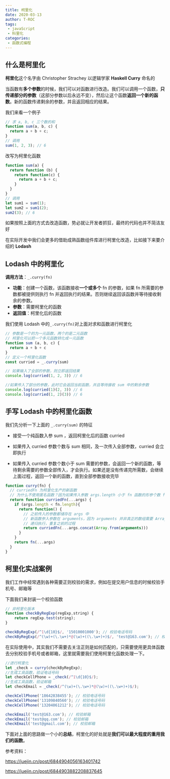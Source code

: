 ```yaml
---
title: 柯里化
date: 2020-03-13
author: T-ROC
tags:
 - javaScript
 - 科里化
categories: 
 - 函数式编程
---
```


## 什么是柯里化

**柯里化**这个名字由 Christopher Strachey 以逻辑学家 **Haskell Curry** 命名的

当函数有**多个参数**的时候，我们可以对函数进行改造。我们可以调用一个函数，**只传递部分的参数**（这部分参数以后永远不变），然后让这个函数**返回一个新的函数**。新的函数传递剩余的参数，并且返回相应的结果。

<!-- more -->

我们来看一个例子

```js
// 求 a, b, c 三个数的和
function sum(a, b, c) {
  return a + b + c;
}
// 调用
sum(1, 2, 3); // 6
```

改写为柯里化函数

```js
function sum(a) {
  return function (b) {
    return function(c) {
      return a + b + c;
    } 
  }
}
// 调用
let sum1 = sum(1);
let sum2 = sum1(2);
sum2(3); // 6
```
如果按照上面的方式去改造函数，势必就让开发者抓狂，最终的代码也并不简洁友好

在实际开发中我们会更多的借助成熟函数组件库进行柯里化改造，比如接下来要介绍的 **Lodash**

## Lodash 中的柯里化

**调用方法**：`_.curry(fn)`

- **功能**：创建一个函数，该函数接收**一个或多个** fn 的参数，如果 fn 所需要的参数都被提供则执行 fn 并返回执行的结果。否则继续返回该函数并等待接收剩余的参数。
- **参数**：需要柯里化的函数
- **返回值**：柯里化后的函数

我们使用 Lodash 中的`_.curry(fn)`对上面对求和函数进行柯里化

```js
// 参数是一个的为一元函数，两个的是二元函数
// 柯里化可以把一个多元函数转化成一元函数
function sum (a, b, c) {
  return a + b + c
}
// 定义一个柯里化函数
const curried = _.curry(sum)

// 如果输入了全部的参数，则立即返回结果
console.log(curried(1, 2, 3)) // 6

//如果传入了部分的参数，此时它会返回当前函数，并且等待接收 sum 中的剩余参数
console.log(curried(1)(2, 3)) // 6
console.log(curried(1, 2)(3)) // 6
```

## 手写 Lodash 中的柯里化函数

我们先分析一下上面的 `_.curry(sum)` 的特征

- 接受一个纯函数入参 sum ，返回柯里化后的函数 curried

- 如果传入 curried 参数个数与 sum 相同，及一次传入全部参数，curried 会立即执行

- 如果传入 curried 参数个数小于 sum 需要的参数，会返回一个新的函数，等待剩余需要的参数全部传入，才会执行。如果还是没有传递完所需数，会继续上面过程，返回一个新的函数，直到全部参数接收完毕

```js
function curry(fn) {
  // curriedFn 为柯里化生产的新函数
  // 为什么不使用匿名函数？因为如果传入参数 args.length 小于 fn 函数的形参个数 fn.length，需要重新递归
  return function curriedFn(...args) {
    if (args.length < fn.length){
      return function() {
        // 之前传入的参数都储存在 args 中
        // 新函数参入参数在 arguments，因为 arguments 并非真正的数组需要 Array.from() 转换成数组
        // 递归执行，重复之前的过程
        return curriedFn(...args.concat(Array.from(arguments)))
      }
    }
    return fn(...args)
  }
}
```

## 柯里化实战案例

我们工作中经常遇到各种需要正则校验的需求，例如在提交用户信息的时候校验手机号、邮箱等

下面我们来封装一个校验函数

```js
// 非柯里化版本
function checkByRegExp(regExp,string) {
    return regExp.test(string);  
}

checkByRegExp(/^1\d{10}$/, '15010001000'); // 校验电话号码
checkByRegExp(/^(\w)+(\.\w+)*@(\w)+((\.\w+)+)$/, 'test@163.com'); // 校验邮箱

```

在实际使用中，其实我们不需要去关注正则是如何匹配的，只需要使用更具体函数去分别校验手机号或者邮箱，这里就需要我们使用柯里化函数处理一下。

```js
//进行柯里化
let _check = curry(checkByRegExp);
//生成工具函数，验证电话号码
let checkCellPhone = _check(/^1\d{10}$/);
//生成工具函数，验证邮箱
let checkEmail = _check(/^(\w)+(\.\w+)*@(\w)+((\.\w+)+)$/);

checkCellPhone('18642838455'); // 校验电话号码
checkCellPhone('13109840560'); // 校验电话号码
checkCellPhone('13204061212'); // 校验电话号码

checkEmail('test@163.com'); // 校验邮箱
checkEmail('test@qq.com'); // 校验邮箱
checkEmail('test@gmail.com'); // 校验邮箱

```

下面对上面的思路做一个小的**总结**，柯里化的好处就是**我们可以最大程度的重用我们的函数**。


参考资料：

https://juejin.cn/post/6844904056163401742

https://juejin.cn/post/6844903882208837645

